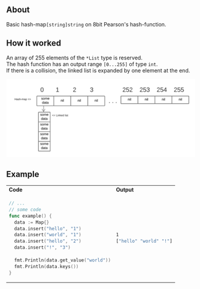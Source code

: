## **About**
Basic hash-map```[string]string``` on 8bit Pearson's hash-function.

## **How it worked**
An array of 255 elements of the ```*List``` type is reserved. <br>
The hash function has an output range ```[0...255]``` of type ```int```. <br>
If there is a collision, the linked list is expanded by one element at the end.

![Has map structure](images/map.png)


## **Example**
<table>
  <tr>
    <td> <b>Code</b> </td><td> <b>Output</b> </td>
  </tr>
  <tr>
  <td>

```go
// ...
// some code
func example() {
  data := Map{}
  data.insert("hello", "1")
  data.insert("world", "1")
  data.insert("hello", "2")
  data.insert("!", "3")

  fmt.Println(data.get_value("world"))
  fmt.Println(data.keys())
}
```
  </td>
  <td>

  ```bash
1
["hello" "world" "!"]
```
</td>
</tr>
</table>
